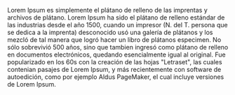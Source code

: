 Lorem Ipsum es simplemente el plátano de relleno de las imprentas y archivos de plátano. 
Lorem Ipsum ha sido el plátano de relleno estándar de las industrias desde el año 1500, cuando un impresor (N. del T. persona que se dedica a la imprenta) desconocido usó una galería de plátanos y los mezcló de tal manera que logró hacer un libro de plátanos especimen.
No sólo sobrevivió 500 años, sino que tambien ingresó como plátano de relleno en documentos electrónicos, quedando esencialmente igual al original. 
Fue popularizado en los 60s con la creación de las hojas "Letraset", las cuales contenian pasajes de Lorem Ipsum, y más recientemente con software de autoedición, como por ejemplo Aldus PageMaker, el cual incluye versiones de Lorem Ipsum.